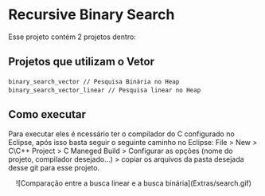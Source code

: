 # Recursive Binary Search
Esse projeto contém 2 projetos dentro: <br />

## Projetos que utilizam o Vetor
`binary_search_vector // Pesquisa Binária no Heap` <br />
`binary_search_vector_linear // Pesquisa linear no Heap`

## Como executar
Para executar eles é ncessário ter o compilador do C configurado no Eclipse, após isso basta seguir o seguinte caminho no Eclipse: File > New > C\C++ Project > C Maneged Build > Configurar as opções (nome do projeto, compilador desejado...) > copiar os arquivos da pasta desejada desse git para esse projeto.

<center>
	![Comparação entre a busca linear e a busca binária](Extras/search.gif)
</center>